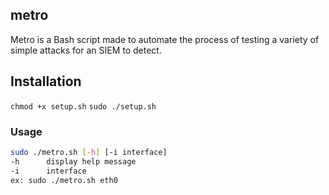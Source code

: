 ## metro

Metro is a Bash script made to automate the process of testing a variety of simple attacks for an SIEM to detect.

## Installation
`chmod +x setup.sh`
`sudo ./setup.sh`

### Usage
```bash
sudo ./metro.sh [-h] [-i interface]
-h		display help message
-i		interface
ex: sudo ./metro.sh eth0
